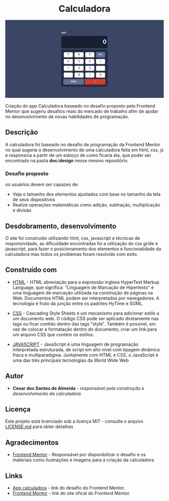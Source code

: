 <h1 align="center"> Calculadora </h1>

<p align="center">
    <img src="doc/resultado.png" alt="imagem-site" width="600" height="auto">
</p>


Criação do app Calculadora baseado no desafio proposto pela Frontend Mentor que sugeriu desafios reais do mercado de trabalho afim de ajudar no desenvolvimento de novas habilidades de programação.

## Descrição

 A calculadora foi baseado no desafio de programação da Frontend Mentor no qual sugeria o desenvolvimento de uma calculadora feita em html, css, js e responsiva a partir de um esboço de como ficaria ela, que poder ser encontrado na pasta __doc__/__design__  nesse mesmo repositório. 


### Desafio proposto

os usuários devem ser capazes de:

* Veja o tamanho dos elementos ajustados com base no tamanho da tela de seus dispositivos
* Realize operações matemáticas como adição, subtração, multiplicação e divisão


## Desdobramento, desenvolvimento

O site foi construido utilizando html, css, javascript e técnicas de responsividade, as dificuldade encontradas foi a utilização do css gride e javascript, para fazer o posicionamento dos elementos e funcionalidade da calculadora mas todos os problemas foram resolvido com exito. 

## Construído com

* [HTML](https://www.w3schools.com/html/) - HTML abreviação para a expressão inglesa HyperText Markup Language, que significa: "Linguagem de Marcação de Hipertexto" é uma linguagem de marcação utilizada na construção de páginas na Web. Documentos HTML podem ser interpretados por navegadores. A tecnologia é fruto da junção entre os padrões HyTime e SGML.

* [CSS](https://www.w3schools.com/css/default.asp) - Cascading Style Sheets é um mecanismo para adicionar estilo a um documento web. O código CSS pode ser aplicado diretamente nas tags ou ficar contido dentro das tags "style". Também é possível, em vez de colocar a formatação dentro do documento, criar um link para um arquivo CSS que contém os estilos.

* [JAVASCRIPT](https://developer.mozilla.org/pt-BR/docs/Web/JavaScript) - JavaScript é uma linguagem de programação interpretada estruturada, de script em alto nível com tipagem dinâmica fraca e multiparadigma. Juntamente com HTML e CSS, o JavaScript é uma das três principais tecnologias da World Wide Web


## Autor

* **Cesar dos Santos de Almeida** - *responsável pela construção e desenvolvimento da calculadora*

## Licença
Este projeto está licenciado sob a licença MIT - consulte o arquivo  [LICENSE.md](LICENSE.md) para obter detalhes

## Agradecimentos

* [Frontend Mentor](https://www.frontendmentor.io/) - Responsável por disponibilizar o desafio e os materiais como ilustrações e imagens para a criação da calculadora

## Links
* [App calculadora](https://www.frontendmentor.io/challenges/calculator-app-9lteq5N29) - link do desafio do Frontend Mentor.
* [Frontend Mentor](https://www.frontendmentor.io/) - link do site ofical do Frontend Mentor.



